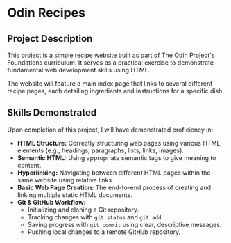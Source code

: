 # Odin Recipes

## Project Description

This project is a simple recipe website built as part of The Odin Project's Foundations curriculum. It serves as a practical exercise to demonstrate fundamental web development skills using HTML.

The website will feature a main index page that links to several different recipe pages, each detailing ingredients and instructions for a specific dish.

## Skills Demonstrated

Upon completion of this project, I will have demonstrated proficiency in:

* **HTML Structure:** Correctly structuring web pages using various HTML elements (e.g., headings, paragraphs, lists, links, images).
* **Semantic HTML:** Using appropriate semantic tags to give meaning to content.
* **Hyperlinking:** Navigating between different HTML pages within the same website using relative links.
* **Basic Web Page Creation:** The end-to-end process of creating and linking multiple static HTML documents.
* **Git & GitHub Workflow:**
    * Initializing and cloning a Git repository.
    * Tracking changes with `git status` and `git add`.
    * Saving progress with `git commit` using clear, descriptive messages.
    * Pushing local changes to a remote GitHub repository.
